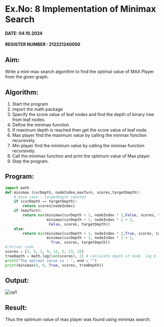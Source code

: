 
# Ex.No: 8  Implementation of Minimax Search
#### DATE: 04.10.2024                                                                          
#### REGISTER NUMBER : 212221240050
## Aim: 
Write a mini-max search algorithm to find the optimal value of MAX Player from the given graph.
## Algorithm:
1. Start the program
2. import the math package
3. Specify the score value of leaf nodes and find the depth of binary tree from leaf nodes.
4. Define the minimax function
5. If maximum depth is reached then get the score value of leaf node.
6. Max player find the maximum value by calling the minmax function recursively.
7. Min player find the minimum value by calling the minmax function recursively.
8. Call the minimax function  and print the optimum value of Max player.
9. Stop the program. 

## Program:
```python
import math
def minimax (curDepth, nodeIndex,maxTurn, scores,targetDepth):
    # base case : targetDepth reached
    if (curDepth == targetDepth):
        return scores[nodeIndex]
    if (maxTurn):
        return max(minimax(curDepth + 1, nodeIndex * 2,False, scores, targetDepth),
                   minimax(curDepth + 1, nodeIndex * 2 + 1,
                    False, scores, targetDepth))
    else:
        return min(minimax(curDepth + 1, nodeIndex * 2,True, scores, targetDepth),
                   minimax(curDepth + 1, nodeIndex * 2 + 1,
                     True, scores, targetDepth))
# Driver code
scores = [3, 5, 2, 9, 12, 5, 23, 20]
treeDepth = math.log(len(scores), 2) # calculate depth of node  log 8 (base 2) = 3)
print("The optimal value is : ", end = "")
print(minimax(0, 0, True, scores, treeDepth))
```

## Output:
![op1](https://github.com/user-attachments/assets/217a6a4c-ca11-496f-aca6-b767a7698015)


## Result:
Thus the optimum value of max player was found using minimax search.
